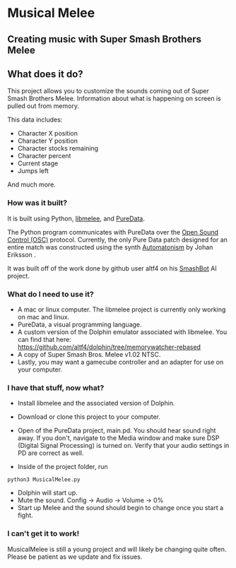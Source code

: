 # Musical Melee

## Creating music with Super Smash Brothers Melee

## What does it do?

This project allows you to customize the sounds coming out of Super Smash Brothers Melee. Information about what is happening on screen is pulled out from memory.

This data includes:
+ Character X position
+ Character Y position
+ Character stocks remaining
+ Character percent
+ Current stage
+ Jumps left

And much more.

### How was it built?

It is built using Python, [libmelee](https://github.com/altf4/libmelee), and [PureData](http://puredata.info/).

The Python program communicates with PureData over the [Open Sound Control (OSC)](http://opensoundcontrol.org/) protocol. Currently, the only Pure Data patch designed for an entire match was constructed using the synth [Automatonism](https://www.automatonism.com/) by Johan Eriksson .

It was built off of the work done by github user altf4 on his [SmashBot](https://github.com/altf4/SmashBot) AI project.

### What do I need to use it?

+ A mac or linux computer. The libmelee project is currently only working on mac and linux.
+ PureData, a visual programming language.
+ A custom version of the Dolphin emulator associated with libmelee. You can find that here: https://github.com/altf4/dolphin/tree/memorywatcher-rebased
+ A copy of Super Smash Bros. Melee v1.02 NTSC.
+ Lastly, you may want a gamecube controller and an adapter for use on your computer.

### I have that stuff, now what?

+ Install libmelee and the associated version of Dolphin.
+ Download or clone this project to your computer. 
+ Open of the PureData project, main.pd. You should hear sound right away. If you don't, navigate to the Media window and make sure DSP (Digital Signal Processing) is turned on. Verify that your audio settings in PD are correct as well.

+ Inside of the project folder, run
```
python3 MusicalMelee.py
```
+ Dolphin will start up.
+ Mute the sound. Config -> Audio -> Volume -> 0%
+ Start up Melee and the sound should begin to change once you start a fight.

### I can't get it to work!
MusicalMelee is still a young project and will likely be changing quite often. Please be patient as we update and fix issues.
